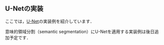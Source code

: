 ## U-Netの実装

ここでは，[U-Net](https://arxiv.org/abs/1505.04597)の実装例を紹介しています．

意味的領域分割（semantic segmentation）にU-Netを適用する実装例は後日追加予定です．

